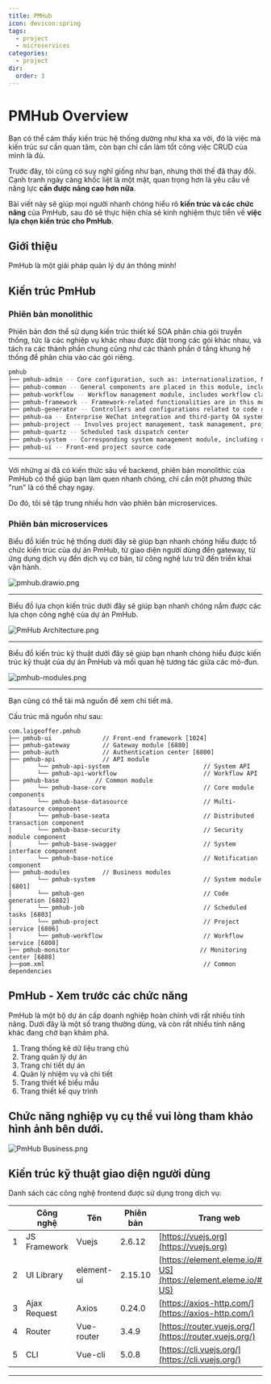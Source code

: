 ```yaml
---
title: PMHub
icon: devicon:spring
tags:
  - project
  - microservices
categories:
  - project
dir:
  order: 3
---
```

# PMHub Overview

Bạn có thể cảm thấy kiến trúc hệ thống dường như khá xa vời, đó là việc mà kiến trúc sư cần quan tâm, còn bạn chỉ cần làm tốt công việc CRUD của mình là đủ.

Trước đây, tôi cũng có suy nghĩ giống như bạn, nhưng thời thế đã thay đổi. Cạnh tranh ngày càng khốc liệt là một mặt, quan trọng hơn là yêu cầu về năng lực **cần được nâng cao hơn nữa**.

Bài viết này sẽ giúp mọi người nhanh chóng hiểu rõ **kiến trúc và các chức năng** của PmHub, sau đó sẽ thực hiện chia sẻ kinh nghiệm thực tiễn về **việc lựa chọn kiến trúc cho PmHub**.

## Giới thiệu

PmHub là một giải pháp quản lý dự án thông minh!

## Kiến trúc PmHub

### Phiên bản monolithic

Phiên bản đơn thể sử dụng kiến trúc thiết kế SOA phân chia gói truyền thống, tức là các nghiệp vụ khác nhau được đặt trong các gói khác nhau, và tách ra các thành phần chung cũng như các thành phần ở tầng khung hệ thống để phân chia vào các gói riêng.

```bash
pmhub
├── pmhub-admin -- Core configuration, such as: internationalization, MyBatis, logging, Swagger, and configuration files
├── pmhub-common -- General components are placed in this module, including common methods, annotations, configurations, constants, model conversion, exceptions, filters, and global prevention of XSS script attacks
├── pmhub-workflow -- Workflow management module, includes workflow classification, form design, workflow design, and deployment management
├── pmhub-framework -- Framework-related functionalities are in this module, such as multi-datasource configuration, rate limiting, MyBatisPlus, Redis, connection pool configuration, etc.
├── pmhub-generator -- Controllers and configurations related to code generation
├── pmhub-oa -- Enterprise WeChat integration and third-party OA system integration, unified login authentication center
├── pmhub-project -- Involves project management, task management, project settings, task flow, etc.
├── pmhub-quartz -- Scheduled task dispatch center
├── pmhub-system -- Corresponding system management module, including user management, role management, log management, etc.
├── pmhub-ui -- Front-end project source code

```

---

Với những ai đã có kiến thức sâu về backend, phiên bản monolithic của PmHub có thể giúp bạn làm quen nhanh chóng, chỉ cần một phương thức "run" là có thể chạy ngay.

Do đó, tôi sẽ tập trung nhiều hơn vào phiên bản microservices.

### Phiên bản microservices

Biểu đồ kiến trúc hệ thống dưới đây sẽ giúp bạn nhanh chóng hiểu được tổ chức kiến trúc của dự án PmHub, từ giao diện người dùng đến gateway, từ ứng dụng dịch vụ đến dịch vụ cơ bản, từ công nghệ lưu trữ đến triển khai vận hành.

![pmhub.drawio.png](https://raw.githubusercontent.com/vanhung4499/images/master/snap/pmhub.drawio.png)

---

Biểu đồ lựa chọn kiến trúc dưới đây sẽ giúp bạn nhanh chóng nắm được các lựa chọn công nghệ của dự án PmHub.

![PmHub Architecture.png](https://raw.githubusercontent.com/vanhung4499/images/master/snap/PmHub%20Architecture.png)

---

Biểu đồ kiến trúc kỹ thuật dưới đây sẽ giúp bạn nhanh chóng hiểu được kiến trúc kỹ thuật của dự án PmHub và mối quan hệ tương tác giữa các mô-đun.

![pmhub-modules.png](https://raw.githubusercontent.com/vanhung4499/images/master/snap/pmhub-modules.png)




---

Bạn cũng có thể tải mã nguồn để xem chi tiết mã.

Cấu trúc mã nguồn như sau:

```plain
com.laigeoffer.pmhub     
├── pmhub-ui              // Front-end framework [1024]
├── pmhub-gateway         // Gateway module [6880]
├── pmhub-auth            // Authentication center [6800]
├── pmhub-api             // API module
│       └── pmhub-api-system                          // System API
│       └── pmhub-api-workflow                        // Workflow API
├── pmhub-base          // Common module
│       └── pmhub-base-core                           // Core module components
│       └── pmhub-base-datasource                     // Multi-datasource component
│       └── pmhub-base-seata                          // Distributed transaction component
│       └── pmhub-base-security                       // Security module component
│       └── pmhub-base-swagger                        // System interface component
│       └── pmhub-base-notice                         // Notification component
├── pmhub-modules         // Business modules
│       └── pmhub-system                              // System module [6801]
│       └── pmhub-gen                                 // Code generation [6802]
│       └── pmhub-job                                 // Scheduled tasks [6803]
│       └── pmhub-project                             // Project service [6806]
│       └── pmhub-workflow                            // Workflow service [6808]
├── pmhub-monitor                                    // Monitoring center [6888]                 
├──pom.xml                                            // Common dependencies
```

## PmHub - Xem trước các chức năng

PmHub là một bộ dự án cấp doanh nghiệp hoàn chỉnh với rất nhiều tính năng. Dưới đây là một số trang thường dùng, và còn rất nhiều tính năng khác đang chờ bạn khám phá.

1) Trang thống kê dữ liệu trang chủ
2) Trang quản lý dự án
3) Trang chi tiết dự án
4) Quản lý nhiệm vụ và chi tiết
5) Trang thiết kế biểu mẫu
6) Trang thiết kế quy trình

Chức năng nghiệp vụ cụ thể vui lòng tham khảo hình ảnh bên dưới.
---

![PmHub Business.png](https://raw.githubusercontent.com/vanhung4499/images/master/snap/PmHub%20Business.png)


## Kiến trúc kỹ thuật giao diện người dùng

Danh sách các công nghệ frontend được sử dụng trong dịch vụ:

|     | Công nghệ    | Tên        | Phiên bản | Trang web                                                            |
| --- | ------------ | ---------- | --------- | -------------------------------------------------------------------- |
| 1   | JS Framework | Vuejs      | 2.6.12    | [https://vuejs.org](https://vuejs.org)                               |
| 2   | UI Library   | element-ui | 2.15.10   | [https://element.eleme.io/#/en-US](https://element.eleme.io/#/en-US) |
| 3   | Ajax Request | Axios      | 0.24.0    | [https://axios-http.com/](https://axios-http.com/)                   |
| 4   | Router       | Vue-router | 3.4.9     | [https://router.vuejs.org/](https://router.vuejs.org/)               |
| 5   | CLI          | Vue-cli    | 5.0.8     | [https://cli.vuejs.org/](https://cli.vuejs.org/)                     |

---